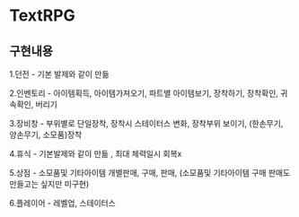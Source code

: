 # TextRPG
## 구현내용
1.던전 - 기본 발제와 같이 만듦

2.인벤토리 - 아이템획득, 아이템가져오기, 파트별 아이템보기, 장착하기, 장착확인, 귀속확인,  버리기

3.장비창 - 부위별로 단일장착, 장착시 스테이터스 변화, 장착부위 보이기, (한손무기, 양손무기, 소모품)장착

4.휴식 - 기본발제와 같이 만듦 , 최대 체력일시 회복x

5.상점 - 소모품및 기타아이템 개별판매, 구매, 판매, (소모품및 기타아이템 구매 판매도 만들고는 싶지만 미구현)

6.플레이어 - 레벨업, 스테이터스
